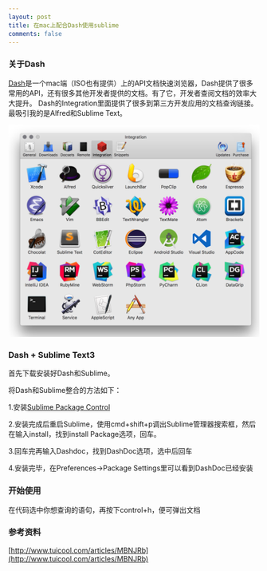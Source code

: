 ```yaml
---
layout: post
title: 在mac上配合Dash使用sublime
comments: false
---
```


<!--more-->

### 关于Dash ###

[Dash](https://kapeli.com/dash)是一个mac端（ISO也有提供）上的API文档快速浏览器，Dash提供了很多常用的API，还有很多其他开发者提供的文档。有了它，开发者查阅文档的效率大大提升。
Dash的Integration里面提供了很多到第三方开发应用的文档查询链接。最吸引我的是Alfred和Sublime Text。

![path1](/public/images/2016-11-30-dash-sublime/1.png)

### Dash + Sublime Text3 ###

首先下载安装好Dash和Sublime。

将Dash和Sublime整合的方法如下：

1.安装[Sublime Package Control](https://packagecontrol.io/installation)

2.安装完成后重启Sublime，使用cmd+shift+p调出Sublime管理器搜索框，然后在输入install，找到install Package选项，回车。

3.回车完再输入Dashdoc，找到DashDoc选项，选中后回车

4.安装完毕，在Preferences->Package Settings里可以看到DashDoc已经安装

### 开始使用 ###

在代码选中你想查询的语句，再按下control+h，便可弹出文档

### 参考资料 ###

[http://www.tuicool.com/articles/MBNJRb](http://www.tuicool.com/articles/MBNJRb)